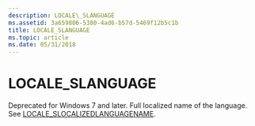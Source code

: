 ```yaml
---
description: LOCALE\_SLANGUAGE
ms.assetid: 3a659806-5380-4ad6-b57d-5469f12b5c1b
title: LOCALE_SLANGUAGE
ms.topic: article
ms.date: 05/31/2018
---
```


# LOCALE\_SLANGUAGE

Deprecated for Windows 7 and later. Full localized name of the language. See [LOCALE\_SLOCALIZEDLANGUAGENAME](locale-slocalized-constants.md).

 

 



